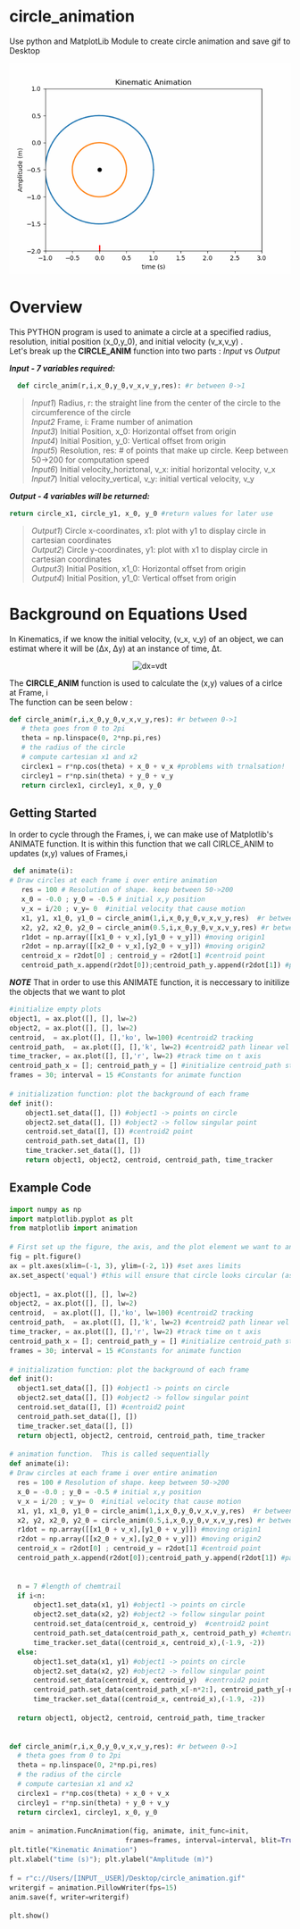 # circle_animation
Use python and MatplotLib Module to create circle animation and save gif to Desktop

<p align="center"><img src="https://github.com/SceneDuGreene/circle_animation/blob/main/circle_animation.gif" title="circle_plot"> </p>

# Overview
This PYTHON program is used to animate a circle at a specified radius, resolution, initial position (x_0,y_0), and initial velocity (v_x,v_y) . <br />
Let's break up the **CIRCLE_ANIM** function into two parts : *Input* vs *Output*

***Input - 7 variables required:***
```Python
  def circle_anim(r,i,x_0,y_0,v_x,v_y,res): #r between 0->1
```

>*Input1*) Radius, r: the straight line from the center of the circle to the circumference of the circle <br />
>*Input2* Frame, i: Frame number of animation  <br />
>*Input3*) Initial Position, x_0: Horizontal offset from origin  <br />
>*Input4*) Initial Position, y_0: Vertical offset from origin  <br />
>*Input5*) Resolution, res: # of points that make up circle. Keep between 50->200 for computation speed  <br />
>*Input6*) Initial velocity_horiztonal, v_x: initial horizontal velocity, v_x   <br />
>*Input7*) Initial velocity_vertical, v_y: initial vertical velocity, v_y    <br />

***Output - 4 variables will be returned:***
```Python
return circle_x1, circle_y1, x_0, y_0 #return values for later use
```
>*Output1*) Circle x-coordinates, x1: plot with y1 to display circle in cartesian coordinates  <br />
>*Output2*) Circle y-coordinates, y1: plot with x1 to display circle in cartesian coordinates <br />
>*Output3*) Initial Position, x1_0: Horizontal offset from origin <br />
>*Output4*) Initial Position, y1_0: Vertical offset from origin <br />

 # Background on Equations Used
 In Kinematics, if we know the initial velocity, (v_x, v_y) of an object, we can estimat
 where it will be (Δx, Δy) at an instance of time, Δt.
 <p align="center"> <img src= "https://latex.codecogs.com/svg.image?\Delta&space;x=v&space;\Delta&space;t&space;&space;" title = "dx=vdt" </p> 
  
The **CIRCLE_ANIM** function is used to calculate the (x,y) values of a cirlce at Frame, i <br />
The function can be seen below
  :
 ```Python
def circle_anim(r,i,x_0,y_0,v_x,v_y,res): #r between 0->1
    # theta goes from 0 to 2pi
    theta = np.linspace(0, 2*np.pi,res) 
    # the radius of the circle
    # compute cartesian x1 and x2
    circlex1 = r*np.cos(theta) + x_0 + v_x #problems with trnalsation!
    circley1 = r*np.sin(theta) + y_0 + v_y
    return circlex1, circley1, x_0, y_0
  ```
  
## Getting Started
  In order to cycle through the Frames, i, we can make use of Matplotlib's ANIMATE function.
  It is within this function that we call CIRLCE_ANIM to updates (x,y) values of Frames,i
 ```Python
  def animate(i):
# Draw circles at each frame i over entire animation
    res = 100 # Resolution of shape. keep between 50->200
    x_0 = -0.0 ; y_0 = -0.5 # initial x,y position
    v_x = i/20 ; v_y= 0  #initial velocity that cause motion
    x1, y1, x1_0, y1_0 = circle_anim(1,i,x_0,y_0,v_x,v_y,res)  #r between 0->1
    x2, y2, x2_0, y2_0 = circle_anim(0.5,i,x_0,y_0,v_x,v_y,res) #r between 0->1
    r1dot = np.array([[x1_0 + v_x],[y1_0 + v_y]]) #moving origin1
    r2dot = np.array([[x2_0 + v_x],[y2_0 + v_y]]) #moving origin2
    centroid_x = r2dot[0] ; centroid_y = r2dot[1] #centroid point
    centroid_path_x.append(r2dot[0]);centroid_path_y.append(r2dot[1]) #path 
  ```
   ***NOTE*** That in order to use this ANIMATE function, it is neccessary to initilize the objects that we want to plot
  ```Python
  #initialize empty plots
  object1, = ax.plot([], [], lw=2)
  object2, = ax.plot([], [], lw=2)
  centroid,  = ax.plot([], [],'ko', lw=100) #centroid2 tracking
  centroid_path,  = ax.plot([], [],'k', lw=2) #centroid2 path linear vel
  time_tracker, = ax.plot([], [],'r', lw=2) #track time on t axis
  centroid_path_x = []; centroid_path_y = [] #initialize centroid_path storage
  frames = 30; interval = 15 #Constants for animate function

  # initialization function: plot the background of each frame
  def init():
      object1.set_data([], []) #object1 -> points on circle
      object2.set_data([], []) #object2 -> follow singular point
      centroid.set_data([], []) #centroid2 point
      centroid_path.set_data([], []) 
      time_tracker.set_data([], []) 
      return object1, object2, centroid, centroid_path, time_tracker

  ```
  
  ## Example Code
  ```Python
  import numpy as np
import matplotlib.pyplot as plt 
from matplotlib import animation

# First set up the figure, the axis, and the plot element we want to animate
fig = plt.figure()
ax = plt.axes(xlim=(-1, 3), ylim=(-2, 1)) #set axes limits
ax.set_aspect('equal') #this will ensure that circle looks circular (as opposed to elliptical)

object1, = ax.plot([], [], lw=2)
object2, = ax.plot([], [], lw=2)
centroid,  = ax.plot([], [],'ko', lw=100) #centroid2 tracking
centroid_path,  = ax.plot([], [],'k', lw=2) #centroid2 path linear vel
time_tracker, = ax.plot([], [],'r', lw=2) #track time on t axis
centroid_path_x = []; centroid_path_y = [] #initialize centroid_path storage
frames = 30; interval = 15 #Constants for animate function

# initialization function: plot the background of each frame
def init():
    object1.set_data([], []) #object1 -> points on circle
    object2.set_data([], []) #object2 -> follow singular point
    centroid.set_data([], []) #centroid2 point
    centroid_path.set_data([], []) 
    time_tracker.set_data([], []) 
    return object1, object2, centroid, centroid_path, time_tracker

# animation function.  This is called sequentially
def animate(i):
# Draw circles at each frame i over entire animation
    res = 100 # Resolution of shape. keep between 50->200
    x_0 = -0.0 ; y_0 = -0.5 # initial x,y position
    v_x = i/20 ; v_y= 0  #initial velocity that cause motion
    x1, y1, x1_0, y1_0 = circle_anim(1,i,x_0,y_0,v_x,v_y,res)  #r between 0->1
    x2, y2, x2_0, y2_0 = circle_anim(0.5,i,x_0,y_0,v_x,v_y,res) #r between 0->1
    r1dot = np.array([[x1_0 + v_x],[y1_0 + v_y]]) #moving origin1
    r2dot = np.array([[x2_0 + v_x],[y2_0 + v_y]]) #moving origin2
    centroid_x = r2dot[0] ; centroid_y = r2dot[1] #centroid point
    centroid_path_x.append(r2dot[0]);centroid_path_y.append(r2dot[1]) #path 


    n = 7 #length of chemtrail
    if i<n:
        object1.set_data(x1, y1) #object1 -> points on circle
        object2.set_data(x2, y2) #object2 -> follow singular point
        centroid.set_data(centroid_x, centroid_y)  #centroid2 point
        centroid_path.set_data(centroid_path_x, centroid_path_y) #chemtrails
        time_tracker.set_data((centroid_x, centroid_x),(-1.9, -2))
    else:
        object1.set_data(x1, y1) #object1 -> points on circle
        object2.set_data(x2, y2) #object2 -> follow singular point
        centroid.set_data(centroid_x, centroid_y)  #centroid2 point
        centroid_path.set_data(centroid_path_x[-n*2:], centroid_path_y[-n*2:]) #chemtrails
        time_tracker.set_data((centroid_x, centroid_x),(-1.9, -2))
    
    return object1, object2, centroid, centroid_path, time_tracker

    
def circle_anim(r,i,x_0,y_0,v_x,v_y,res): #r between 0->1
    # theta goes from 0 to 2pi
    theta = np.linspace(0, 2*np.pi,res) 
    # the radius of the circle
    # compute cartesian x1 and x2
    circlex1 = r*np.cos(theta) + x_0 + v_x 
    circley1 = r*np.sin(theta) + y_0 + v_y
    return circlex1, circley1, x_0, y_0

anim = animation.FuncAnimation(fig, animate, init_func=init,
                               frames=frames, interval=interval, blit=True)
plt.title("Kinematic Animation")
plt.xlabel("time (s)"); plt.ylabel("Amplitude (m)")

f = r"c://Users/[INPUT__USER]/Desktop/circle_animation.gif"
writergif = animation.PillowWriter(fps=15)
anim.save(f, writer=writergif)

plt.show()
  ```
